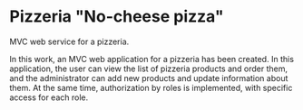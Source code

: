 # Pizzeria "No-cheese pizza"
MVC web service for a pizzeria.

In this work, an MVC web application for a pizzeria has been created. In this application, the user can view the list of pizzeria products and order them, and the administrator can add new products and update information about them. At the same time, authorization by roles is implemented, with specific access for each role. 
